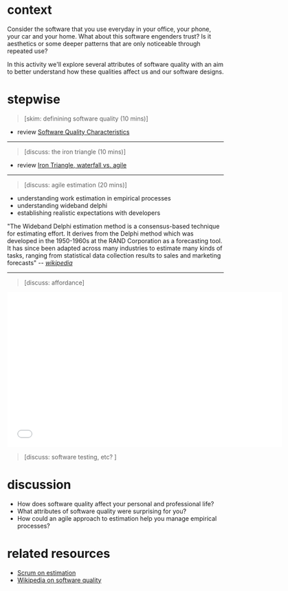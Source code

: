 # context
Consider the software that you use everyday in your office, your phone, your car and your home.  What about this software engenders trust?  Is it aesthetics or some deeper patterns that are only noticeable through repeated use?

In this activity we'll explore several attributes of software quality with an aim to better understand how these qualities affect us and our software designs.

# stepwise


> [skim: definining software quality (10 mins)]

- review [Software Quality Characteristics](http://thetesteye.com/posters/TheTestEye_SoftwareQualityCharacteristics.pdf)

---

> [discuss: the iron triangle (10 mins)]

- review [Iron Triangle, waterfall vs. agile](http://www.davisbase.com/wp-content/uploads/2012/12/blogimage_ironTriangleFlip1.png)

---

> [discuss: agile estimation (20 mins)]

- understanding work estimation in empirical processes
- understanding wideband delphi
- establishing realistic expectations with developers

"The Wideband Delphi estimation method is a consensus-based technique for estimating effort. It derives from the Delphi method which was developed in the 1950-1960s at the RAND Corporation as a forecasting tool. It has since been adapted across many industries to estimate many kinds of tasks, ranging from statistical data collection results to sales and marketing forecasts"
*-- [wikipedia](http://en.wikipedia.org/wiki/Wideband_delphi)*

---

> [discuss: affordance]

<iframe width="640" height="360" src="//www.youtube.com/embed/QCSXEKHL6fc?rel=0" frameborder="0" allowfullscreen></iframe>

> [discuss: software testing, etc? ]

# discussion

- How does software quality affect your personal and professional life?
- What attributes of software quality were surprising for you?
- How could an agile approach to estimation help you manage empirical processes?

# related resources

- [Scrum on estimation](http://scrummethodology.com/scrum-effort-estimation-and-story-points/)
- [Wikipedia on software quality](http://en.wikipedia.org/wiki/Software_quality)
